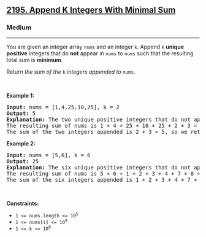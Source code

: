 <h2><a href="https://leetcode.com/problems/append-k-integers-with-minimal-sum/">2195. Append K Integers With Minimal Sum</a></h2><h3>Medium</h3><hr><div style="user-select: auto;"><p style="user-select: auto;">You are given an integer array <code style="user-select: auto;">nums</code> and an integer <code style="user-select: auto;">k</code>. Append <code style="user-select: auto;">k</code> <strong style="user-select: auto;">unique positive</strong> integers that do <strong style="user-select: auto;">not</strong> appear in <code style="user-select: auto;">nums</code> to <code style="user-select: auto;">nums</code> such that the resulting total sum is <strong style="user-select: auto;">minimum</strong>.</p>

<p style="user-select: auto;">Return<em style="user-select: auto;"> the sum of the</em> <code style="user-select: auto;">k</code> <em style="user-select: auto;">integers appended to</em> <code style="user-select: auto;">nums</code>.</p>

<p style="user-select: auto;">&nbsp;</p>
<p style="user-select: auto;"><strong style="user-select: auto;">Example 1:</strong></p>

<pre style="user-select: auto;"><strong style="user-select: auto;">Input:</strong> nums = [1,4,25,10,25], k = 2
<strong style="user-select: auto;">Output:</strong> 5
<strong style="user-select: auto;">Explanation:</strong> The two unique positive integers that do not appear in nums which we append are 2 and 3.
The resulting sum of nums is 1 + 4 + 25 + 10 + 25 + 2 + 3 = 70, which is the minimum.
The sum of the two integers appended is 2 + 3 = 5, so we return 5.</pre>

<p style="user-select: auto;"><strong style="user-select: auto;">Example 2:</strong></p>

<pre style="user-select: auto;"><strong style="user-select: auto;">Input:</strong> nums = [5,6], k = 6
<strong style="user-select: auto;">Output:</strong> 25
<strong style="user-select: auto;">Explanation:</strong> The six unique positive integers that do not appear in nums which we append are 1, 2, 3, 4, 7, and 8.
The resulting sum of nums is 5 + 6 + 1 + 2 + 3 + 4 + 7 + 8 = 36, which is the minimum. 
The sum of the six integers appended is 1 + 2 + 3 + 4 + 7 + 8 = 25, so we return 25.
</pre>

<p style="user-select: auto;">&nbsp;</p>
<p style="user-select: auto;"><strong style="user-select: auto;">Constraints:</strong></p>

<ul style="user-select: auto;">
	<li style="user-select: auto;"><code style="user-select: auto;">1 &lt;= nums.length &lt;= 10<sup style="user-select: auto;">5</sup></code></li>
	<li style="user-select: auto;"><code style="user-select: auto;">1 &lt;= nums[i] &lt;= 10<sup style="user-select: auto;">9</sup></code></li>
	<li style="user-select: auto;"><code style="user-select: auto;">1 &lt;= k &lt;= 10<sup style="user-select: auto;">8</sup></code></li>
</ul>
</div>